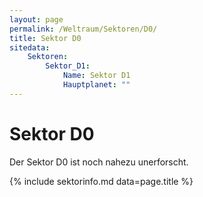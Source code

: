```yaml
---
layout: page
permalink: /Weltraum/Sektoren/D0/
title: Sektor D0
sitedata:
    Sektoren:
        Sektor_D1:
            Name: Sektor D1
            Hauptplanet: ""
---
```


# Sektor D0

Der Sektor D0 ist noch nahezu unerforscht.

{% include sektorinfo.md data=page.title %}
